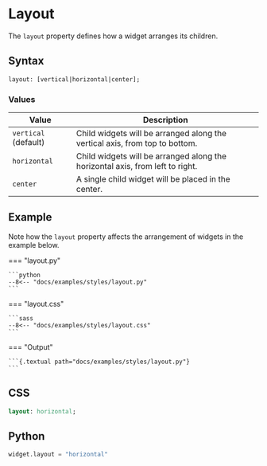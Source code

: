 # Layout

The `layout` property defines how a widget arranges its children.

## Syntax

```
layout: [vertical|horizontal|center];
```

### Values

| Value                | Description                                                                   |
|----------------------|-------------------------------------------------------------------------------|
| `vertical` (default) | Child widgets will be arranged along the vertical axis, from top to bottom.   |
| `horizontal`         | Child widgets will be arranged along the horizontal axis, from left to right. |
| `center`             | A single child widget will be placed in the center.                           |

## Example

Note how the `layout` property affects the arrangement of widgets in the example below.

=== "layout.py"

    ```python
    --8<-- "docs/examples/styles/layout.py"
    ```

=== "layout.css"

    ```sass
    --8<-- "docs/examples/styles/layout.css"
    ```

=== "Output"

    ```{.textual path="docs/examples/styles/layout.py"}
    ```

## CSS

```sass
layout: horizontal;
```

## Python

```python
widget.layout = "horizontal"
```
